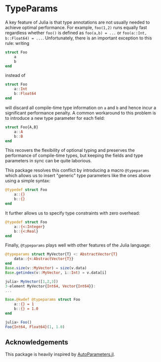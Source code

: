 # TypeParams

A key feature of Julia is that type annotations are not usually needed to achieve optimal performance.
For example, `foo(1,2)` runs equally fast regardless whether `foo()` is defined as `foo(a,b) = ...` or `foo(a::Int, b::Float64) = ...`.
Unfortunately, there is an important exception to this rule: writing
```julia
struct Foo
    a
    b
end
```
instead of
```julia
struct Foo
    a::Int
    b::Float64
end
```
will discard all compile-time type information on `a` and `b` and hence incur a significant performance penalty.
A common workaround to this problem is to introduce a new type parameter for each field:
```julia
struct Foo{A,B}
    a::A
    b::B
end
```
This recovers the flexibility of optional typing and preserves the performance of compile-time types, but keeping the fields and type parameters in sync can be quite laborious.

This package resolves this conflict by introducing a macro `@typeparams` which allows us to insert "generic" type parameters like the ones above using a simple syntax:
```julia
@typedef struct Foo
    a::{}
    b::{}
end
```
It further allows us to specify type constraints with zero overhead:
```julia
@typedef struct Foo
    a::{<:Integer}
    b::{<:Real}
end
```
Finally, `@typeparams` plays well with other features of the Julia language:
```julia
@typeparams struct MyVector{T} <: AbstractVector{T}
    data::{<:AbstractVector{T}}
end
Base.size(v::MyVector) = size(v.data)
Base.getindex(v::MyVector, i::Int) = v.data[i]

julia> MyVector([1,2,3])
3-element MyVector{Int64, Vector{Int64}}:
...
```

```julia
Base.@kwdef @typeparams struct Foo
    a::{} = 1
    b::{} = 1.0
end

julia> Foo()
Foo{Int64, Float64}(1, 1.0)
```

## Acknowledgements

This package is heavily inspired by [AutoParameters.jl](https://github.com/pengwyn/AutoParameters.jl).